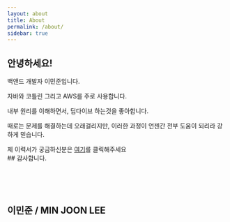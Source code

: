 ```yaml
---
layout: about
title: About
permalink: /about/
sidebar: true 
---
```


## 안녕하세요!

백앤드 개발자 이민준입니다.<br>

자바와 코틀린 그리고 AWS를 주로 사용합니다.<br>

내부 원리를 이해하면서, 딥다이브 하는것을 좋아합니다.<br>

때로는 문제를 해결하는데 오래걸리지만, 이러한 과정이 언젠간 전부 도움이 되리라 강하게 믿습니다.<br>

<div>제 이력서가 궁금하신분은 <a href="https://handsomely-thrill-0f3.notion.site/e03b0a0d90e74ad181deeb5e1608c27c">여기</a>를 클릭해주세요</div>
## 감사합니다. 



<br><br><br>

## 이민준 / MIN JOON LEE

<!--author-->
